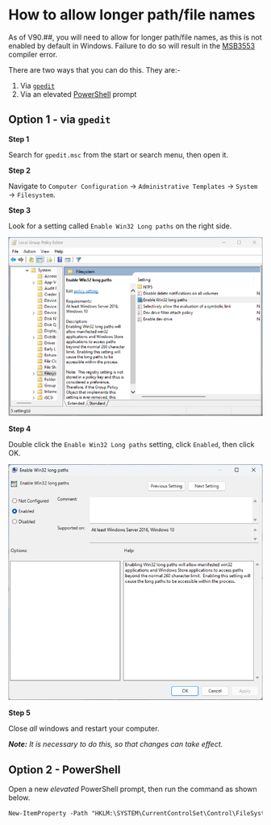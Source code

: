 # How to allow longer path/file names

As of V90.##, you will need to allow for longer path/file names, as this is not enabled by default in Windows. Failure to do so will result in the [MSB3553](https://learn.microsoft.com/en-us/visualstudio/msbuild/errors/msb3553?view=vs-2022) compiler error.

There are two ways that you can do this. They are:-

1. Via [`gpedit`](#option-1---via-gpedit)
2. Via an elevated [PowerShell](#option-2---powershell) prompt

## Option 1 - via `gpedit`

**Step 1**

Search for `gpedit.msc` from the start or search menu, then open it.

**Step 2**

Navigate to `Computer Configuration` -> `Administrative Templates` -> `System` -> `Filesystem`.

**Step 3**

Look for a setting called `Enable Win32 Long paths` on the right side.

![](Images/Allowing%20Longer%20File%20Names/Group%20Policy%20Editor.png)

**Step 4**

Double click the `Enable Win32 Long paths` setting, click `Enabled`, then click OK.

![](Images/Allowing%20Longer%20File%20Names/Enable%20Win32%20Long%20Paths.png)

**Step 5**

Close _all_ windows and restart your computer.

_**Note:** It is necessary to do this, so that changes can take effect._


## Option 2 - PowerShell

Open a new _elevated_ PowerShell prompt, then run the command as shown below.

```ps
New-ItemProperty -Path "HKLM:\SYSTEM\CurrentControlSet\Control\FileSystem" ` -Name "LongPathsEnabled" -Value 1 -PropertyType DWORD -Force
```